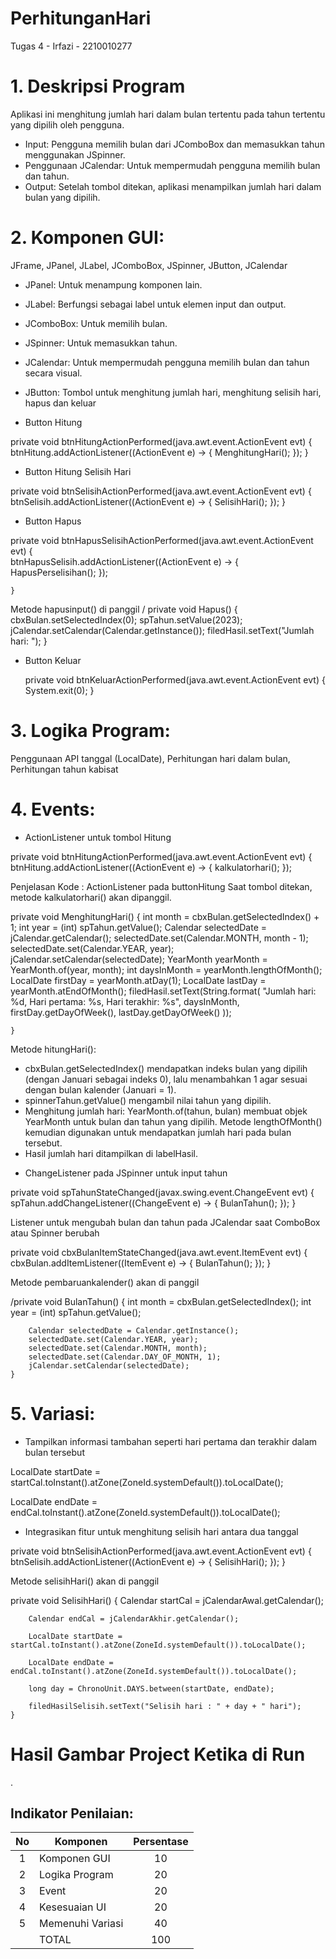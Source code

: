# PerhitunganHari
 Tugas 4 - Irfazi - 2210010277

# 1. Deskripsi Program
Aplikasi ini menghitung jumlah hari dalam bulan tertentu pada tahun tertentu yang dipilih oleh pengguna.

- Input: Pengguna memilih bulan dari JComboBox dan memasukkan tahun menggunakan JSpinner.
- Penggunaan JCalendar: Untuk mempermudah pengguna memilih bulan dan tahun.
- Output: Setelah tombol ditekan, aplikasi menampilkan jumlah hari dalam bulan yang dipilih.
  
# 2. Komponen GUI: 
JFrame, JPanel, JLabel, JComboBox, JSpinner, JButton, JCalendar
- JPanel: Untuk menampung komponen lain.
- JLabel: Berfungsi sebagai label untuk elemen input dan output.
- JComboBox: Untuk memilih bulan.
- JSpinner: Untuk memasukkan tahun.
- JCalendar: Untuk mempermudah pengguna memilih bulan dan tahun secara visual.
- JButton: Tombol untuk menghitung jumlah hari, menghitung selisih hari, hapus dan keluar

- Button Hitung

private void btnHitungActionPerformed(java.awt.event.ActionEvent evt) {                                          
       btnHitung.addActionListener((ActionEvent e) -> {
        MenghitungHari();
    });
    }    

- Button Hitung Selisih Hari

 private void btnSelisihActionPerformed(java.awt.event.ActionEvent evt) {                                           
       btnSelisih.addActionListener((ActionEvent e) -> {
            SelisihHari();
        });
    }      

- Button Hapus

private void btnHapusSelisihActionPerformed(java.awt.event.ActionEvent evt) {                                                
       btnHapusSelisih.addActionListener((ActionEvent e) -> {
            HapusPerselisihan();
        });
       
    }      

Metode hapusinput() di panggil
/ private void Hapus() {
        cbxBulan.setSelectedIndex(0);
        spTahun.setValue(2023);
        jCalendar.setCalendar(Calendar.getInstance());
        filedHasil.setText("Jumlah hari: ");
    }
- Button Keluar

    private void btnKeluarActionPerformed(java.awt.event.ActionEvent evt) {                                          
        System.exit(0);
    }

# 3. Logika Program: 
Penggunaan API tanggal (LocalDate), Perhitungan hari dalam bulan, Perhitungan tahun kabisat

# 4. Events:
* ActionListener untuk tombol Hitung

 private void btnHitungActionPerformed(java.awt.event.ActionEvent evt) {                                          
    btnHitung.addActionListener((ActionEvent e) -> {
        kalkulatorhari();
    });
    

Penjelasan Kode :
ActionListener pada buttonHitung Saat tombol ditekan, metode kalkulatorhari() akan dipanggil.

 private void MenghitungHari() {
        int month = cbxBulan.getSelectedIndex() + 1;
        int year = (int) spTahun.getValue();
        Calendar selectedDate = jCalendar.getCalendar();
        selectedDate.set(Calendar.MONTH, month - 1);
        selectedDate.set(Calendar.YEAR, year);
        jCalendar.setCalendar(selectedDate);
        YearMonth yearMonth = YearMonth.of(year, month);
        int daysInMonth = yearMonth.lengthOfMonth();
        LocalDate firstDay = yearMonth.atDay(1);
        LocalDate lastDay = yearMonth.atEndOfMonth();
        filedHasil.setText(String.format(
                "Jumlah hari: %d, Hari pertama: %s, Hari terakhir: %s",
                daysInMonth, firstDay.getDayOfWeek(), lastDay.getDayOfWeek()
        ));
     
    }
    
Metode hitungHari():
- cbxBulan.getSelectedIndex() mendapatkan indeks bulan yang dipilih (dengan Januari sebagai indeks 0), lalu menambahkan 1 agar sesuai dengan bulan kalender (Januari = 1).
- spinnerTahun.getValue() mengambil nilai tahun yang dipilih.
- Menghitung jumlah hari: YearMonth.of(tahun, bulan) membuat objek YearMonth untuk bulan dan tahun yang dipilih. Metode lengthOfMonth() kemudian digunakan untuk mendapatkan jumlah hari pada bulan tersebut.
- Hasil jumlah hari ditampilkan di labelHasil.
  
* ChangeListener pada JSpinner untuk input tahun

private void spTahunStateChanged(javax.swing.event.ChangeEvent evt) {                                     
        spTahun.addChangeListener((ChangeEvent e) -> {
        BulanTahun();
    });
    }     

Listener untuk mengubah bulan dan tahun pada JCalendar saat ComboBox atau Spinner berubah

 private void cbxBulanItemStateChanged(java.awt.event.ItemEvent evt) {                                          
        cbxBulan.addItemListener((ItemEvent e) -> {
            BulanTahun();
        });
    }   

Metode pembaruankalender() akan di panggil

/private void BulanTahun() {
        int month = cbxBulan.getSelectedIndex(); 
        int year = (int) spTahun.getValue();

        Calendar selectedDate = Calendar.getInstance();
        selectedDate.set(Calendar.YEAR, year);
        selectedDate.set(Calendar.MONTH, month); 
        selectedDate.set(Calendar.DAY_OF_MONTH, 1);
        jCalendar.setCalendar(selectedDate); 
    }

# 5. Variasi:
* Tampilkan informasi tambahan seperti hari pertama dan terakhir dalam bulan tersebut

LocalDate startDate = startCal.toInstant().atZone(ZoneId.systemDefault()).toLocalDate();
        
LocalDate endDate = endCal.toInstant().atZone(ZoneId.systemDefault()).toLocalDate();

* Integrasikan fitur untuk menghitung selisih hari antara dua tanggal

 private void btnSelisihActionPerformed(java.awt.event.ActionEvent evt) {                                           
       btnSelisih.addActionListener((ActionEvent e) -> {
            SelisihHari();
        });
    }

Metode selisihHari() akan di panggil

private void SelisihHari() {
        Calendar startCal = jCalendarAwal.getCalendar();
        
        Calendar endCal = jCalendarAkhir.getCalendar();
        
        LocalDate startDate = startCal.toInstant().atZone(ZoneId.systemDefault()).toLocalDate();
        
        LocalDate endDate = endCal.toInstant().atZone(ZoneId.systemDefault()).toLocalDate();
        
        long day = ChronoUnit.DAYS.between(startDate, endDate);
        
        filedHasilSelisih.setText("Selisih hari : " + day + " hari");
    }
    

# Hasil Gambar Project Ketika di Run
![]().
## Indikator Penilaian:

| No  | Komponen         |  Persentase  |
| :-: | --------------   |   :-----:    |
|  1  | Komponen GUI     |    10    |
|  2  | Logika Program   |    20    |
|  3  | Event            |    20    |
|  4  | Kesesuaian UI    |    20    |
|  5  | Memenuhi Variasi |    40    |
|     | TOTAL        | 100 |
